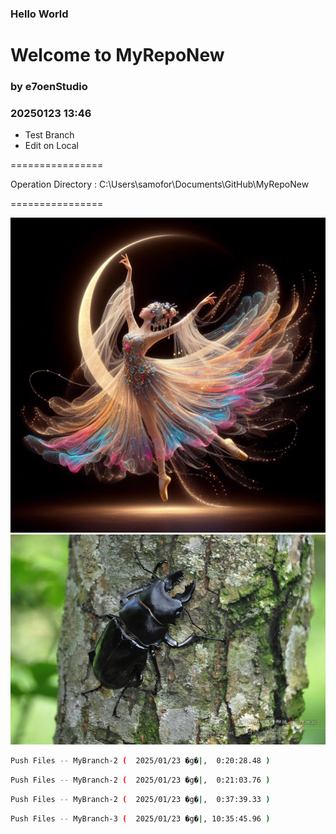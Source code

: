 ### Hello World 
# Welcome to MyRepoNew 
### by e7oenStudio 

### 20250123 13:46 


- Test Branch
- Edit on Local

================

Operation Directory : C:\Users\samofor\Documents\GitHub\MyRepoNew 

================ 

<img src="20240105_AIGC_Bing_美麗藝術性_S002-01.jpg" width=800>



<img src="2014_0629_0719_update_share.jpg" width=800>

~~~sh  
Push Files -- MyBranch-2 (  2025/01/23 �g�|,  0:20:28.48 ) 
~~~  
~~~sh  
Push Files -- MyBranch-2 (  2025/01/23 �g�|,  0:21:03.76 ) 
~~~  
~~~sh  
Push Files -- MyBranch-2 (  2025/01/23 �g�|,  0:37:39.33 ) 
~~~  
~~~sh  
Push Files -- MyBranch-3 (  2025/01/23 �g�|, 10:35:45.96 ) 
~~~  
